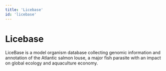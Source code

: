 ```yaml
---
title: 'Licebase'
id: 'licebase'
---
```

# Licebase
LiceBase is a model organism database collecting genomic information and annotation of the Atlantic salmon louse, a major fish parasite with an impact on global ecology and aquaculture economy.
